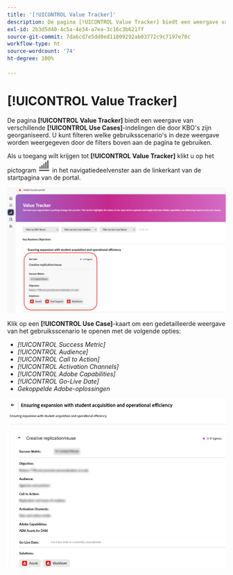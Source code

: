 ```yaml
---
title: '[!UICONTROL Value Tracker]'
description: De pagina [!UICONTROL Value Tracker] biedt een weergave van uw [!UICONTROL Use Cases] die door KBO's is geordend.
exl-id: 2b3d5d40-4c5a-4e34-a7ea-3c16c3b621ff
source-git-commit: 7da6cd7e5dd0ed11809292ab03772c9c7197e78c
workflow-type: ht
source-wordcount: '74'
ht-degree: 100%

---
```


# [!UICONTROL Value Tracker]

De pagina **[!UICONTROL Value Tracker]** biedt een weergave van verschillende **[!UICONTROL Use Cases]**-indelingen die door KBO&#39;s zijn georganiseerd. U kunt filteren welke gebruiksscenario&#39;s in deze weergave worden weergegeven door de filters boven aan de pagina te gebruiken.

Als u toegang wilt krijgen tot **[!UICONTROL Value Tracker]** klikt u op het pictogram ![value-tracker-icon](/help/adobe-success-portal/assets/value-tracker-icon.png) in het navigatiedeelvenster aan de linkerkant van de startpagina van de portal.

![value-tracker-landing-page](/help/adobe-success-portal/assets/value-tracker-landing-page.png)

Klik op een **[!UICONTROL Use Case]**-kaart om een gedetailleerde weergave van het gebruiksscenario te openen met de volgende opties:

* *[!UICONTROL Success Metric]*
* *[!UICONTROL Audience]*
* *[!UICONTROL Call to Action]*
* *[!UICONTROL Activation Channels]*
* *[!UICONTROL Adobe Capabilities]*
* *[!UICONTROL Go-Live Date]*
* *Gekoppelde Adobe-oplossingen*

![value-tracker-use-case-example](/help/adobe-success-portal/assets/value-tracker-use-case-example.png)
